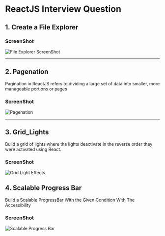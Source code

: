 # ReactJS Interview Question

## 1. Create a File Explorer

### ScreenShot

![File Explorer ScreenShot](https://res.cloudinary.com/dc4li3m0r/image/upload/v1703504315/samples/WebImg/rephn0ffi2by2vhrggb9.png)

---

## 2. Pagenation

Pagination in ReactJS refers to dividing a large set of data into smaller, more manageable portions or pages

### ScreenShot

![Pagenation](https://res.cloudinary.com/dc4li3m0r/image/upload/v1703504315/samples/WebImg/iqe1amnmpn5myyhobjad.png)

---

## 3. Grid_Lights

Build a grid of lights where the lights deactivate in the reverse order they were activated using React.

### ScreenShot

![Grid Light Effects](https://res.cloudinary.com/dc4li3m0r/image/upload/v1703504314/samples/WebImg/cfwji13wbiepbq4cnfs9.png)

## 4. Scalable Progress Bar

Build a Scalable ProgressBar With the Given Condition With The Accessibility

### ScreenShot

![Scalable Progress Bar](https://res.cloudinary.com/dc4li3m0r/image/upload/v1703939963/samples/WebImg/snhxxezir6rriidw0fcw.png)
